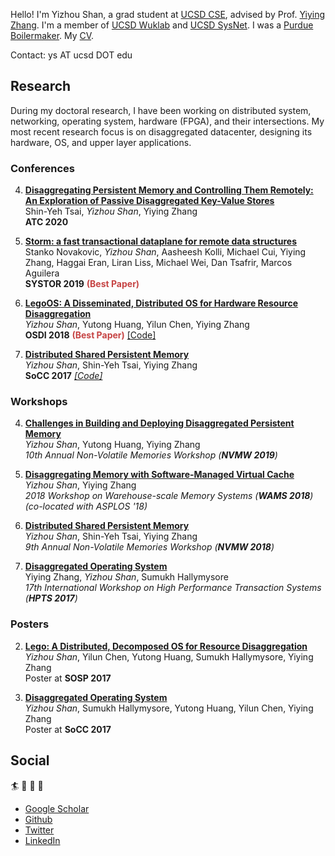 Hello! I'm Yizhou Shan, a grad student at [UCSD CSE](https://cse.ucsd.edu/),
advised by Prof. [Yiying Zhang](https://cseweb.ucsd.edu/~yiying/).
I'm a member of [UCSD Wuklab](http://wuklab.io) and [UCSD SysNet](https://www.sysnet.ucsd.edu/sysnet/).
I was a [Purdue Boilermaker](https://engineering.purdue.edu/ECE).
My [CV](http://lastweek.io/pubs/Yizhou_Shan_CV.pdf).

Contact: ys AT ucsd DOT edu
<!---
??? tip "Research News"
	- [_Apr 2020_] __Disaggregated Persistent Memory__ accepted to __ATC'20__
	- [_Sep 2019_] Moved to UCSD.
	- [_May 2019_] Intern at [VMware Research](https://research.vmware.com/), with [Marcos K. Aguilera](http://mkaguilera.kawazoe.org/)
	- [_Apr 2019_] __Storm__ accpeted to __SYSTOR'19__. Awarded Best Paper.
	- [_Jan 2019_] Short paper on __Disaggregated Persistent Memory__ accpeted to __NVMW'19__
	- [_Jul 2018_] __LegoOS__ accepted to __OSDI'18__. Awarded Best Paper.
	- [_May 2018_] Intern at [VMware Research](https://research.vmware.com/), with [Stanko Novakovic](https://sites.google.com/site/stankonovakovic/).
-->

## Research

During my doctoral research, I have been working on
distributed system, networking, operating system, hardware (FPGA), and their intersections.
My most recent research focus is on disaggregated datacenter, designing its hardware, OS, and upper layer applications.

### Conferences
4. [__Disaggregating Persistent Memory and Controlling Them Remotely: An Exploration of Passive Disaggregated Key-Value Stores__](http://lastweek.io/pubs/ATC20-DPM.pdf)
  <br> Shin-Yeh Tsai, *Yizhou Shan*, Yiying Zhang
  <br> __ATC 2020__

3. [__Storm: a fast transactional dataplane for remote data structures__](http://lastweek.io/pubs/SYSTOR19-Storm.pdf)
  <br> Stanko Novakovic, *Yizhou Shan*, Aasheesh Kolli, Michael Cui, Yiying Zhang, Haggai Eran, Liran Liss, Michael Wei, Dan Tsafrir, Marcos Aguilera
  <br> __SYSTOR 2019__ <font color='#c64444'>__(Best Paper)__</font>

2. [__LegoOS: A Disseminated, Distributed OS for Hardware Resource Disaggregation__](https://www.usenix.org/conference/osdi18/presentation/shan)
  <br> *Yizhou Shan*, Yutong Huang, Yilun Chen, Yiying Zhang
  <br> __OSDI 2018__ <font color='#c64444'>__(Best Paper)__</font> [[Code]](https://github.com/WukLab/LegoOS)

1. [__Distributed Shared Persistent Memory__](http://lastweek.io/pubs/SoCC17-Hotpot.pdf)
  <br> *Yizhou Shan*, Shin-Yeh Tsai, Yiying Zhang
  <br> __SoCC 2017__ _[[Code]](https://github.com/WukLab/Hotpot)_

### Workshops

4. [__Challenges in Building and Deploying Disaggregated Persistent Memory__](http://lastweek.io/pubs/NVMW19-DPM.pdf)
  <br> *Yizhou Shan*, Yutong Huang, Yiying Zhang
  <br> *10th Annual Non-Volatile Memories Workshop (__NVMW 2019__)*

3. [__Disaggregating Memory with Software-Managed Virtual Cache__](http://workshops.inf.ed.ac.uk/wams/)
  <br> _Yizhou Shan_, Yiying Zhang
  <br> *2018 Workshop on Warehouse-scale Memory Systems (__WAMS 2018__) (co-located with ASPLOS '18)*

2. [__Distributed Shared Persistent Memory__](https://engineering.purdue.edu/WukLab/hotpot-socc17.pdf)
  <br> *Yizhou Shan*, Shin-Yeh Tsai, Yiying Zhang
  <br> *9th Annual Non-Volatile Memories Workshop (__NVMW 2018__)*

1. [__Disaggregated Operating System__](http://hpts.ws/papers/2017/lego.pdf)
  <br> Yiying Zhang, *Yizhou Shan*, Sumukh Hallymysore
  <br> *17th International Workshop on High Performance Transaction Systems (__HPTS 2017__)*

### Posters

2. [__Lego: A Distributed, Decomposed OS for Resource Disaggregation__](https://lastweek.github.io/pubs/SOSP17-Lego-Poster.pdf)
   <br> *Yizhou Shan*, Yilun Chen, Yutong Huang, Sumukh Hallymysore, Yiying Zhang
   <br> Poster at __SOSP 2017__

1. [__Disaggregated Operating System__](https://lastweek.github.io/pubs/SoCC17-Lego-Poster.pdf)
   <br> *Yizhou Shan*, Sumukh Hallymysore, Yutong Huang, Yilun Chen, Yiying Zhang
   <br> Poster at __SoCC 2017__

## Social

:surfer: :rowboat: :basketball: :football:  

* [Google Scholar](https://scholar.google.com/citations?user=qgxGqYAAAAAJ&hl=en)
* [Github](https://github.com/lastweek)
* [Twitter](https://twitter.com/Yizhou_Shan)
* [LinkedIn](https://www.linkedin.com/in/lastweek/)
